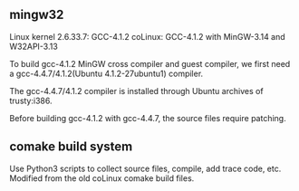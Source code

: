 ## mingw32

Linux kernel 2.6.33.7: GCC-4.1.2
coLinux: GCC-4.1.2 with MinGW-3.14 and W32API-3.13

To build gcc-4.1.2 MinGW cross compiler and guest compiler, 
we first need a gcc-4.4.7/4.1.2(Ubuntu 4.1.2-27ubuntu1) compiler.

The gcc-4.4.7/4.1.2 compiler is installed through Ubuntu archives
of trusty:i386.

Before building gcc-4.1.2 with gcc-4.4.7, the source files require patching.

## comake build system

Use Python3 scripts to collect source files, compile, add trace code, etc. Modified from the old coLinux comake build files.
